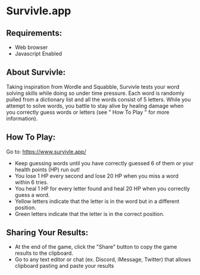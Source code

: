 # Survivle.app

## Requirements:

  * Web browser
  * Javascript Enabled

## About Survivle:

  Taking inspiration from Wordle and Squabble, Survivle tests your word solving skills while doing so under time pressure.
  Each word is randomly pulled from a dictionary list and all the words consist of 5 letters. While you attempt to solve words, you battle to stay alive by healing damage when you correctly guess words or letters (see " How To Play " for more information).


## How To Play:

Go to: https://www.survivle.app/

* Keep guessing words until you have correctly guessed 6 of them or your health points (HP) run out!
* You lose 1 HP every second and lose 20 HP when you miss a word within 6 tries.
* You heal 1 HP for every letter found and heal 20 HP when you correctly guess a word.
* Yellow letters indicate that the letter is in the word but in a different position.
* Green letters indicate that the letter is in the correct position.

## Sharing Your Results:

* At the end of the game, click the "Share" button to copy the game results to the clipboard.
* Go to any text editor or chat (ex. Discord, iMessage, Twitter) that allows clipboard pasting and paste your results
